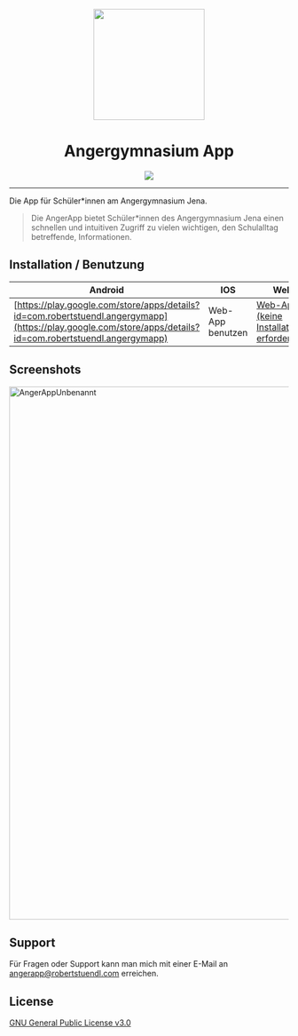 <p align="center">
  <img src="https://angerapp-api.robertstuendl.com/assets/mainLogo.png" height="200" />
  <h1 align="center">Angergymnasium App</h1>
</p>

<p align="center">
  <img src="https://img.shields.io/badge/stability-beta-33bbff.svg" />
</p>  
 
---

Die App für Schüler*innen am Angergymnasium Jena.

> Die AngerApp bietet Schüler*innen des Angergymnasium Jena einen schnellen und intuitiven Zugriff zu vielen wichtigen, den Schulalltag betreffende, Informationen.





## Installation / Benutzung

Android|IOS|Web
---|---|---
[https://play.google.com/store/apps/details?id=com.robertstuendl.angergymapp](https://play.google.com/store/apps/details?id=com.robertstuendl.angergymapp) | Web-App benutzen | [Web-App (keine Installation erforderlich)](https://angergymapp.robertstuendl.com) 

    
## Screenshots
<img width="960" alt="AngerAppUnbenannt" src="https://user-images.githubusercontent.com/58915890/158062097-03f55944-699a-453d-80b8-3849e052bf81.png">


## Support

Für Fragen oder Support kann man mich mit einer E-Mail an angerapp@robertstuendl.com erreichen.


## License

[GNU General Public License v3.0](LICENSE)

